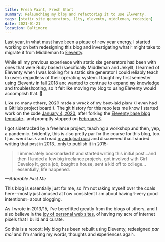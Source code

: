 ```yaml
---
title: Fresh Paint, Fresh Start
summary: Relaunching my blog and refactoring it to use Eleventy.
tags: [static site generators, 11ty, eleventy, middleman, redesign]
date: 2021-01-21
location: Baltimore
---
```


Last year, in what must have been a pique of new year energy, I started working on both redesigning this blog and investigating what it might take to migrate it from Middleman to [Eleventy](https://www.11ty.dev/).

While all my previous experience with static site generators had been with ones that were Ruby based (specifically Middleman and Jekyll), I learned of Eleventy when I was looking for a static site generator I could reliably teach to users regardless of their operating system. I taught my first semester using Eleventy in fall 2018 and wanted to continue to expand my knowledge and troubleshooting, so it felt like moving my blog to using Eleventy would accomplish that. 🎉

Like so many others, 2020 made a wreck of my best-laid plans (I even had a GitHub project board!). The git history for this repo lets me know I started work on the code [January 4, 2020](https://github.com/angeliquejw/dev-blog/commit/b02191fc65599782d90cd47a76a24b68dd0544bc), after forking the [Eleventy base blog template](https://github.com/11ty/eleventy-base-blog)...and promptly stopped on [February 3](https://github.com/angeliquejw/dev-blog/commit/58f635abf5f3f4421da4b252de6dcc01d24124b9).

I got sidetracked by a freelance project, teaching a workshop and then, yep, a pandemic. Evidently, this is also pretty par for the course for this blog, too. I just went back and read [my original post](/blog/2015/mission-statement/) and discovered that I started writing that post in 2013...only to publish it in 2015:

> I immediately bookmarked it and started writing this initial post…and then I landed a few big freelance projects, got involved with Girl Develop It, got a job, bought a house, sent a kid off to college…essentially, life happened.

<cite>&mdash;Adorable Past Me</cite>

This blog is essentially just for me, so I'm not raking myself over the coals here--mostly just amused at how consistent I am about having ✨very good intentions✨ about blogging.

As I wrote in 2013/15, I've benefitted greatly from the blogs of others, and I also believe in the [joy of personal web sites](https://vanschneider.com/a-love-letter-to-personal-websites), of having my acre of Internet pixels that I build and curate.

So this is a reboot: My blog has been rebuilt using Eleventy, redesigned _par moi_ and I'm sharing my words, thoughts and experiences again.
